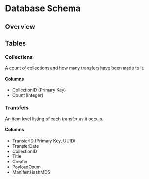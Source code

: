 # Database Schema

## Overview

## Tables

### Collections

A count of collections and how many transfers have been made to it.

#### Columns
- CollectionID (Primary Key)
- Count (Integer)

### Transfers

An item level listing of each transfer as it occurs.

#### Columns

- TransferID (Primary Key, UUID)
- TransferDate
- CollectionID
- Title
- Creator
- PayloadOxum
- ManifestHashMD5